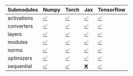 | Submodules   | Numpy                                                                                                                            | Torch                                                                                                                            | Jax                                                                                                                              | Tensorflow                                                                                                                       |
|:-------------|:---------------------------------------------------------------------------------------------------------------------------------|:---------------------------------------------------------------------------------------------------------------------------------|:---------------------------------------------------------------------------------------------------------------------------------|:---------------------------------------------------------------------------------------------------------------------------------|
| activations  | <a href="https://github.com/unifyai/ivy/actions/runs/3072672247/jobs/4964312551" rel="noopener noreferrer" target="_blank">✅</a> | <a href="https://github.com/unifyai/ivy/actions/runs/3072672247/jobs/4964312839" rel="noopener noreferrer" target="_blank">✅</a> | <a href="https://github.com/unifyai/ivy/actions/runs/3072672247/jobs/4964313170" rel="noopener noreferrer" target="_blank">✅</a> | <a href="https://github.com/unifyai/ivy/actions/runs/3072672247/jobs/4964313434" rel="noopener noreferrer" target="_blank">✅</a> |
| converters   | <a href="https://github.com/unifyai/ivy/actions/runs/3072672247/jobs/4964312587" rel="noopener noreferrer" target="_blank">✅</a> | <a href="https://github.com/unifyai/ivy/actions/runs/3072672247/jobs/4964312892" rel="noopener noreferrer" target="_blank">✅</a> | <a href="https://github.com/unifyai/ivy/actions/runs/3072672247/jobs/4964313219" rel="noopener noreferrer" target="_blank">✅</a> | <a href="https://github.com/unifyai/ivy/actions/runs/3072672247/jobs/4964313456" rel="noopener noreferrer" target="_blank">✅</a> |
| layers       | <a href="https://github.com/unifyai/ivy/actions/runs/3072672247/jobs/4964312623" rel="noopener noreferrer" target="_blank">✅</a> | <a href="https://github.com/unifyai/ivy/actions/runs/3072672247/jobs/4964312939" rel="noopener noreferrer" target="_blank">✅</a> | <a href="https://github.com/unifyai/ivy/actions/runs/3072672247/jobs/4964313260" rel="noopener noreferrer" target="_blank">✅</a> | <a href="https://github.com/unifyai/ivy/actions/runs/3072672247/jobs/4964313486" rel="noopener noreferrer" target="_blank">✅</a> |
| modules      | <a href="https://github.com/unifyai/ivy/actions/runs/3072672247/jobs/4964312664" rel="noopener noreferrer" target="_blank">✅</a> | <a href="https://github.com/unifyai/ivy/actions/runs/3072672247/jobs/4964312993" rel="noopener noreferrer" target="_blank">✅</a> | <a href="https://github.com/unifyai/ivy/actions/runs/3072672247/jobs/4964313296" rel="noopener noreferrer" target="_blank">✅</a> | <a href="https://github.com/unifyai/ivy/actions/runs/3072672247/jobs/4964313509" rel="noopener noreferrer" target="_blank">✅</a> |
| norms        | <a href="https://github.com/unifyai/ivy/actions/runs/3072672247/jobs/4964312714" rel="noopener noreferrer" target="_blank">✅</a> | <a href="https://github.com/unifyai/ivy/actions/runs/3072672247/jobs/4964313047" rel="noopener noreferrer" target="_blank">✅</a> | <a href="https://github.com/unifyai/ivy/actions/runs/3072672247/jobs/4964313329" rel="noopener noreferrer" target="_blank">✅</a> | <a href="https://github.com/unifyai/ivy/actions/runs/3072672247/jobs/4964313529" rel="noopener noreferrer" target="_blank">✅</a> |
| optimizers   | <a href="https://github.com/unifyai/ivy/actions/runs/3072672247/jobs/4964312757" rel="noopener noreferrer" target="_blank">✅</a> | <a href="https://github.com/unifyai/ivy/actions/runs/3072672247/jobs/4964313093" rel="noopener noreferrer" target="_blank">✅</a> | <a href="https://github.com/unifyai/ivy/actions/runs/3072672247/jobs/4964313364" rel="noopener noreferrer" target="_blank">✅</a> | <a href="https://github.com/unifyai/ivy/actions/runs/3072672247/jobs/4964313560" rel="noopener noreferrer" target="_blank">✅</a> |
| sequential   | <a href="https://github.com/unifyai/ivy/actions/runs/3072672247/jobs/4964312801" rel="noopener noreferrer" target="_blank">✅</a> | <a href="https://github.com/unifyai/ivy/actions/runs/3072672247/jobs/4964313133" rel="noopener noreferrer" target="_blank">✅</a> | <a href="https://github.com/unifyai/ivy/actions/runs/3072672247/jobs/4964313402" rel="noopener noreferrer" target="_blank">❌</a> | <a href="https://github.com/unifyai/ivy/actions/runs/3072672247/jobs/4964313588" rel="noopener noreferrer" target="_blank">✅</a> |